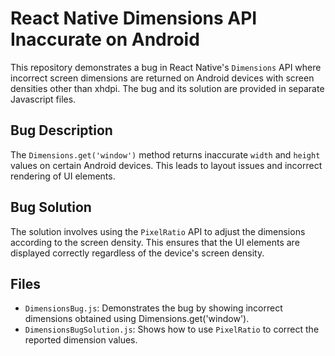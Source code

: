 # React Native Dimensions API Inaccurate on Android

This repository demonstrates a bug in React Native's `Dimensions` API where incorrect screen dimensions are returned on Android devices with screen densities other than xhdpi. The bug and its solution are provided in separate Javascript files.

## Bug Description

The `Dimensions.get('window')` method returns inaccurate `width` and `height` values on certain Android devices. This leads to layout issues and incorrect rendering of UI elements.

## Bug Solution

The solution involves using the `PixelRatio` API to adjust the dimensions according to the screen density. This ensures that the UI elements are displayed correctly regardless of the device's screen density.

## Files

- `DimensionsBug.js`: Demonstrates the bug by showing incorrect dimensions obtained using Dimensions.get('window').
- `DimensionsBugSolution.js`: Shows how to use `PixelRatio` to correct the reported dimension values.